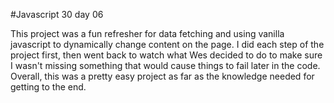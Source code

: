 #Javascript 30 day 06

This project was a fun refresher for data fetching and using vanilla javascript to dynamically change content on the page. I did each step of the project first, then went back to watch what Wes decided to do to make sure I wasn't missing something that would cause things to fail later in the code. Overall, this was a pretty easy project as far as the knowledge needed for getting to the end.
